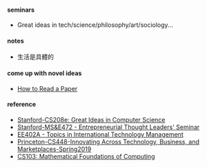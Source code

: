 #### seminars 
* Great ideas in tech/science/philosophy/art/sociology...

#### notes  
* 生活是具體的  

#### come up with novel ideas 

* [How to Read a Paper](https://blizzard.cs.uwaterloo.ca/keshav/home/Papers/data/07/paper-reading.pdf)


#### reference 
* [Stanford-CS208e: Great Ideas in Computer Science](https://web.stanford.edu/class/cs208e/cgi-bin/main.cgi/schedule/) 
* [Stanford-MS&E472 - Entrepreneurial Thought Leaders' Seminar](http://scpd.stanford.edu/search/publicCourseSearchDetails.do?method=load&courseId=12779)
* [EE402A - Topics in International Technology Management](https://www.youtube.com/playlist?list=PLoROMvodv4rOY_McwVddhHBnO2ey7F7oJ)
* [Princeton-CS448-Innovating Across Technology, Business, and Marketplaces-Spring2019](https://www.cs.princeton.edu/courses/archive/spring19/cos448/schedule.html) 
* [CS103: Mathematical Foundations of Computing](http://web.stanford.edu/class/cs103//handouts/overview.html) 
